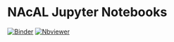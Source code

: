 # NAcAL Jupyter Notebooks
[![Binder](https://mybinder.org/badge_logo.svg)](https://mybinder.org/v2/gh/mbujosab/nacal-jupyter-notebooks/master)
[![Nbviewer](https://nbviewer.jupyter.org/static/img/nav_logo.svg)](https://nbviewer.jupyter.org/github/mbujosab/nacal-Jupyter-Notebooks/tree/master/)
